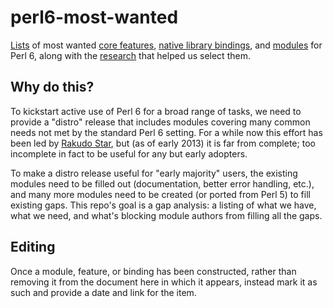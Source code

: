 # perl6-most-wanted

[Lists](most-wanted/README-wanted.md) of most wanted
[core features](most-wanted/features.md),
[native library bindings](most-wanted/bindings.md), and
[modules](most-wanted/modules.md) for Perl 6, along with the
[research](data-sources/README-sources.md) that helped us select them.


## Why do this?

To kickstart active use of Perl 6 for a broad range of tasks, we need to
provide a "distro" release that includes modules covering many common needs
not met by the standard Perl 6 setting.  For a while now this effort has been
led by [Rakudo Star](http://rakudo.org/how-to-get-rakudo/), but
(as of early 2013) it is far from complete; too incomplete in fact to be
useful for any but early adopters.

To make a distro release useful for "early majority" users, the existing
modules need to be filled out (documentation, better error handling, etc.), and
many more modules need to be created (or ported from Perl 5) to fill existing
gaps.  This repo's goal is a gap analysis: a listing of what we have, what we
need, and what's blocking module authors from filling all the gaps.


## Editing

Once a module, feature, or binding has been constructed, rather than removing it from
the document here in which it appears, instead mark it as such and provide a date and
link for the item.
